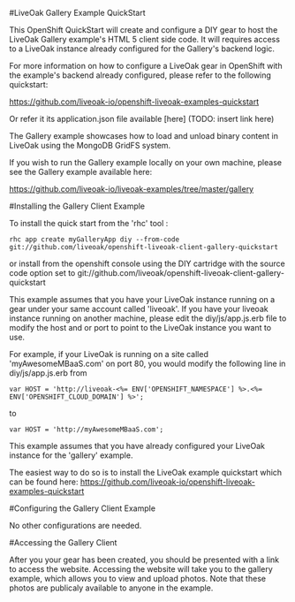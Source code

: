 #LiveOak Gallery Example QuickStart

This OpenShift QuickStart will create and configure a DIY gear to host the LiveOak Gallery example's HTML 5 client side code. It will requires access to a LiveOak instance already configured for the Gallery's backend logic.

For more information on how to configure a LiveOak gear in OpenShift with the example's backend already configured, please refer to the following quickstart:

https://github.com/liveoak-io/openshift-liveoak-examples-quickstart

Or refer it its application.json file available [here] (TODO: insert link here)

The Gallery example showcases how to load and unload binary content in LiveOak using the MongoDB GridFS system.

If you wish to run the Gallery example locally on your own machine, please see the Gallery example available here:

https://github.com/liveoak-io/liveoak-examples/tree/master/gallery

#Installing the Gallery Client Example

To install the quick start from the 'rhc' tool :

```
rhc app create myGalleryApp diy --from-code git://github.com/liveoak/openshift-liveoak-client-gallery-quickstart
```

or install from the openshift console using the DIY cartridge with the source code option set to git://github.com/liveoak/openshift-liveoak-client-gallery-quickstart 


This example assumes that you have your LiveOak instance running on a gear under your same account called 'liveoak'. If you have your liveoak instance running on another machine, please edit the diy/js/app.js.erb file to modify the host and or port to point to the LiveOak instance you want to use.

For example, if your LiveOak is running on a site called 'myAwesomeMBaaS.com' on port 80, you would modify the following line in diy/js/app.js.erb from

```
var HOST = 'http://liveoak-<%= ENV['OPENSHIFT_NAMESPACE'] %>.<%= ENV['OPENSHIFT_CLOUD_DOMAIN'] %>';
```

to

```
var HOST = 'http://myAwesomeMBaaS.com';
```

This example assumes that you have already configured your LiveOak instance for the 'gallery' example. 

The easiest way to do so is to install the LiveOak example quickstart which can be found here: https://github.com/liveoak-io/openshift-liveoak-examples-quickstart

#Configuring the Gallery Client Example

No other configurations are needed.

#Accessing the Gallery Client

After you your gear has been created, you should be presented with a link to access the website. Accessing the website will take you to the gallery example, which allows you to view and upload photos. Note that these photos are publicaly available to anyone in the example. 
